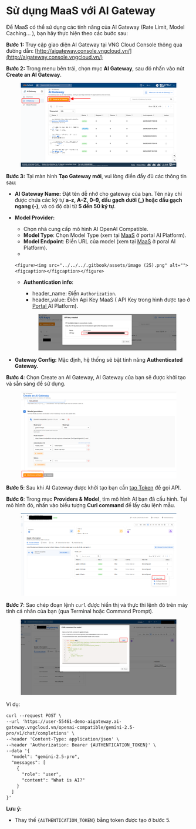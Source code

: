 # Sử dụng MaaS với AI Gateway

Để MaaS có thể sử dụng các tính năng của AI Gateway (Rate Limit, Model Caching... ), bạn hãy thực hiện theo các bước sau:

**Bước 1:** Truy cập giao diện AI Gateway tại VNG Cloud Console thông qua đường dẫn: [http://aigateway.console.vngcloud.vn/](http://aigateway.console.vngcloud.vn/)

**Bước 2:** Trong menu bên trái, chọn mục **AI Gateway**, sau đó nhấn vào nút **Create an AI Gateway**.

<figure><img src="../../../.gitbook/assets/image (5).png" alt=""><figcaption></figcaption></figure>

**Bước 3:** Tại màn hình **Tạo Gateway mới**, vui lòng điền đầy đủ các thông tin sau:

* **AI Gateway Name:** Đặt tên dễ nhớ cho gateway của bạn. Tên này chỉ được chứa các ký tự **a–z, A–Z, 0–9, dấu gạch dưới (\_) hoặc dấu gạch ngang (-)**, và có độ dài từ **5 đến 50 ký tự**.
* **Model Provider:**
  * Chọn nhà cung cấp mô hình AI OpenAI Compatible.
  * **Model Type**: Chọn Model Type (xem tại [MaaS](https://aiplatform.console.vngcloud.vn/models/md-37404b64-0656-4c85-978c-a6e1b84ea8ac) ở portal AI Platform).
  * **Model Endpoint**: Điền URL của model (xem tại [MaaS](https://aiplatform.console.vngcloud.vn/models/md-37404b64-0656-4c85-978c-a6e1b84ea8ac) ở poral AI Platform).
  *

      <figure><img src="../../../.gitbook/assets/image (25).png" alt=""><figcaption></figcaption></figure>
  *   **Authentication info**:

      * header\_name: Điền `Authorization`.
      * header\_value: Điền Api Key MaaS ( API Key trong hình được tạo ở [Portal ](https://aiplatform.console.vngcloud.vn/keys)AI Platform).

      <figure><img src="../../../.gitbook/assets/image (13).png" alt="123"><figcaption></figcaption></figure>
* **Gateway Config:** Mặc định, hệ thống sẽ bật tính năng **Authenticated Gateway.**

**Bước 4**: Chọn Create an AI Gateway, AI Gateway của bạn sẽ được khởi tạo và sẵn sàng để sử dụng.

<figure><img src="../../../.gitbook/assets/image (15).png" alt=""><figcaption></figcaption></figure>

**Bước 5**: Sau khi AI Gateway được khởi tạo bạn cần [tạo Token](https://docs.vngcloud.vn/vng-cloud-document/vn/ai-stack/ai-gateway/ai-gateway/lam-viec-voi-authentication-token) để gọi API.

**Bước 6**: Trong mục **Providers & Model**, tìm mô hình AI bạn đã cấu hình. Tại mô hình đó, nhấn vào biểu tượng **Curl command** để lấy câu lệnh mẫu.

<figure><img src="../../../.gitbook/assets/image (18).png" alt=""><figcaption></figcaption></figure>

**Bước 7**: Sao chép đoạn lệnh `curl` được hiển thị và thực thi lệnh đó trên máy tính cá nhân của bạn (qua Terminal hoặc Command Prompt).

<figure><img src="../../../.gitbook/assets/image (19).png" alt=""><figcaption></figcaption></figure>

Ví dụ:

```
curl --request POST \
--url 'https://user-55461-demo-aigateway.ai-gateway.vngcloud.vn/openai-compatible/gemini-2.5-pro/v1/chat/completions' \
--header 'Content-Type: application/json' \
--header 'Authorization: Bearer {AUTHENTICATION_TOKEN}' \
--data '{
  "model": "gemini-2.5-pro",
  "messages": [
    {
      "role": "user",
      "content": "What is AI?"
    }
  ]
}'
```

**Lưu ý:**

* Thay thế `{AUTHENTICATION_TOKEN}` bằng token được tạo ở bước 5.

